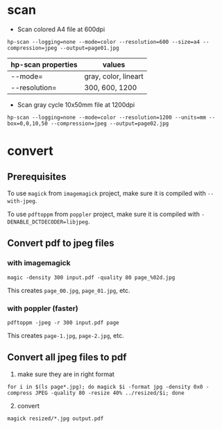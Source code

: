 # scan

- Scan colored A4 file at 600dpi
```
hp-scan --logging=none --mode=color --resolution=600 --size=a4 --compression=jpeg --output=page01.jpg
```
| hp-scan properties | values               |
|--------------------|----------------------|
| --mode=            | gray, color, lineart |
| --resolution=<dpi> | 300, 600, 1200       |

- Scan gray cycle 10x50mm file at 1200dpi
```
hp-scan --logging=none --mode=color --resolution=1200 --units=mm --box=0,0,10,50 --compression=jpeg --output=page02.jpg
```

# convert

## Prerequisites

To use `magick` from `imagemagick` project, make sure it is compiled with `--with-jpeg`.

To use `pdftoppm` from `poppler` project, make sure it is compiled with `-DENABLE_DCTDECODER=libjpeg`.

## Convert pdf to jpeg files

### with imagemagick

```
magic -density 300 input.pdf -quality 80 page_%02d.jpg
```
This creates `page_00.jpg`, `page_01.jpg`, etc.

### with poppler (faster)

```
pdftoppm -jpeg -r 300 input.pdf page
```

This creates `page-1.jpg`, `page-2.jpg`, etc.

## Convert all jpeg files to pdf

1. make sure they are in right format
```
for i in $(ls page*.jpg); do magick $i -format jpg -density 0x0 -compress JPEG -quality 80 -resize 40% ../resized/$i; done
```

2. convert
```
magick resized/*.jpg output.pdf
```
